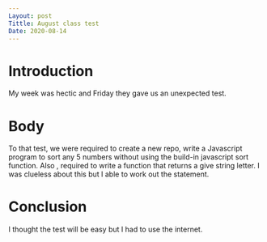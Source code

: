 ```yaml
---
Layout: post
Tittle: August class test
Date: 2020-08-14
---
```

# Introduction

My week was hectic and Friday they gave us an unexpected test.
 
# Body

To that test, we were required to create a new repo, write a Javascript
program to sort any 5 numbers without using the build-in javascript sort function. 
Also , required to write a function that returns a give string letter. 
I was clueless about this but I able to work out the statement.

# Conclusion 

I thought the test will be easy but I had to use the internet.
